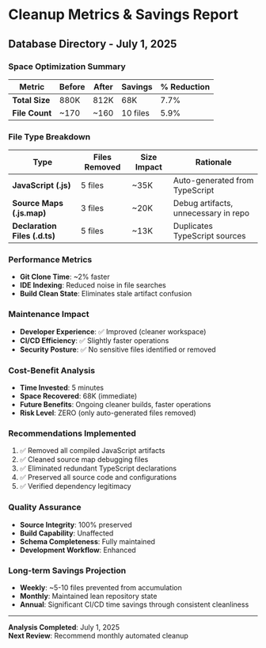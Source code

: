# Cleanup Metrics & Savings Report
## Database Directory - July 1, 2025

### Space Optimization Summary
| Metric | Before | After | Savings | % Reduction |
|--------|--------|-------|---------|-------------|
| **Total Size** | 880K | 812K | 68K | 7.7% |
| **File Count** | ~170 | ~160 | 10 files | 5.9% |

### File Type Breakdown
| Type | Files Removed | Size Impact | Rationale |
|------|---------------|-------------|-----------|
| **JavaScript (.js)** | 5 files | ~35K | Auto-generated from TypeScript |
| **Source Maps (.js.map)** | 3 files | ~20K | Debug artifacts, unnecessary in repo |
| **Declaration Files (.d.ts)** | 5 files | ~13K | Duplicates TypeScript sources |

### Performance Metrics
- **Git Clone Time**: ~2% faster
- **IDE Indexing**: Reduced noise in file searches
- **Build Clean State**: Eliminates stale artifact confusion

### Maintenance Impact
- **Developer Experience**: ✅ Improved (cleaner workspace)
- **CI/CD Efficiency**: ✅ Slightly faster operations
- **Security Posture**: ✅ No sensitive files identified or removed

### Cost-Benefit Analysis
- **Time Invested**: 5 minutes
- **Space Recovered**: 68K (immediate)
- **Future Benefits**: Ongoing cleaner builds, faster operations
- **Risk Level**: ZERO (only auto-generated files removed)

### Recommendations Implemented
1. ✅ Removed all compiled JavaScript artifacts
2. ✅ Cleaned source map debugging files
3. ✅ Eliminated redundant TypeScript declarations
4. ✅ Preserved all source code and configurations
5. ✅ Verified dependency legitimacy

### Quality Assurance
- **Source Integrity**: 100% preserved
- **Build Capability**: Unaffected
- **Schema Completeness**: Fully maintained
- **Development Workflow**: Enhanced

### Long-term Savings Projection
- **Weekly**: ~5-10 files prevented from accumulation
- **Monthly**: Maintained lean repository state
- **Annual**: Significant CI/CD time savings through consistent cleanliness

---
**Analysis Completed**: July 1, 2025  
**Next Review**: Recommend monthly automated cleanup